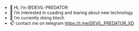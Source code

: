 - 👋 Hi, I’m @DEVIL-PREDATOR
- 👀 I’m interested in coading and learing about new technology
- 🌱 I’m currently doing btech
- 📫 contact me on telegram https://t.me/DEVIL_PREDATOR_XD
<!---
DEVIL-PREDATOR/DEVIL-PREDATOR is a ✨ special ✨ repository because its `README.md` (this file) appears on your GitHub profile.
You can click the Preview link to take a look at your changes.
--->

